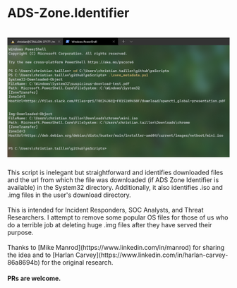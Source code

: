 # ADS-Zone.Identifier
<h1> <img src="https://github.com/Arizona-Cyber-Threat-Response-Alliance/ADS-Zone.Identifier/blob/main/zoneidentifier.png" ></h1>
This script is inelegant but straightforward and identifies downloaded files and the url from which the file was downloaded (if ADS Zone Identifier is available) in the System32 directory. Additionally, it also identifies .iso and .img files in the user's download directory.
</br></br>
This is intended for Incident Responders, SOC Analysts, and Threat Researchers. I attempt to remove some popular OS files for those of us who do a terrible job at deleting huge .img files after they have served their purpose.
</br></br>
Thanks to [Mike Manrod](https://www.linkedin.com/in/manrod) for sharing the idea and to [Harlan Carvey](https://www.linkedin.com/in/harlan-carvey-86a8694b) for the original research.
<h4>PRs are welcome. </h1>
